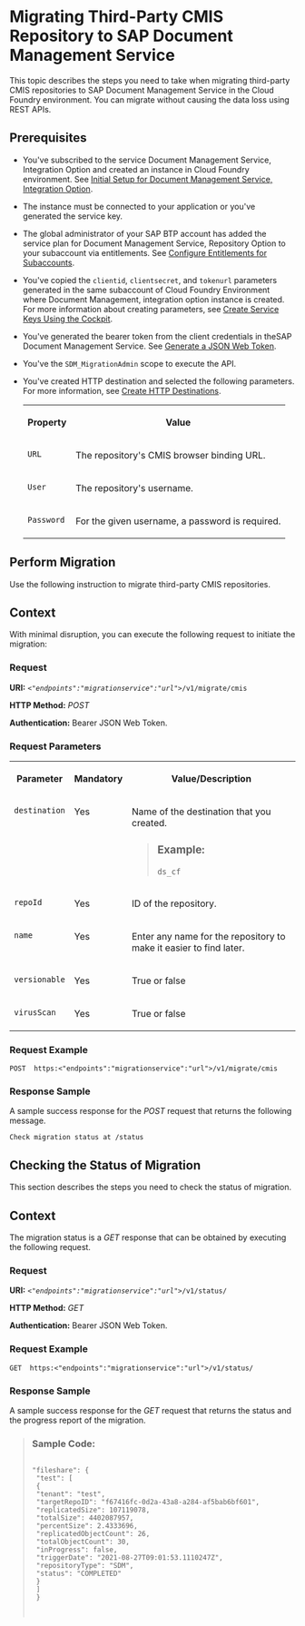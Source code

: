 <!-- loiof0cec43862644ac48046e1379f2062f6 -->

# Migrating Third-Party CMIS Repository to SAP Document Management Service

This topic describes the steps you need to take when migrating third-party CMIS repositories to SAP Document Management Service in the Cloud Foundry environment. You can migrate without causing the data loss using REST APIs.



<a name="loiof0cec43862644ac48046e1379f2062f6__prereq_jdv_chw_znb"/>

## Prerequisites

-   You've subscribed to the service Document Management Service, Integration Option and created an instance in Cloud Foundry environment. See [Initial Setup for Document Management Service, Integration Option](../integration-option-guide/initial-setup-for-document-management-service-integration-option-bc0f1ec.md).

-   The instance must be connected to your application or you've generated the service key.

-   The global administrator of your SAP BTP account has added the service plan for Document Management Service, Repository Option to your subaccount via entitlements. See [Configure Entitlements for Subaccounts](https://help.sap.com/viewer/65de2977205c403bbc107264b8eccf4b/Cloud/en-US/5ba357b4fa1e4de4b9fcc4ae771609da.html).

-   You've copied the `clientid`, `clientsecret`, and `tokenurl` parameters generated in the same subaccount of Cloud Foundry Environment where Document Management, integration option instance is created. For more information about creating parameters, see [Create Service Keys Using the Cockpit](https://help.sap.com/viewer/65de2977205c403bbc107264b8eccf4b/Cloud/en-US/cdf4f200db3e4c248fa67401937b2f78.html).

-   You've generated the bearer token from the client credentials in theSAP Document Management Service. See [Generate a JSON Web Token](../integration-option-guide/generate-a-json-web-token-bff9fd6.md).

-   You've the `SDM_MigrationAdmin` scope to execute the API.

-   You've created HTTP destination and selected the following parameters. For more information, see [Create HTTP Destinations](https://help.sap.com/viewer/cca91383641e40ffbe03bdc78f00f681/Cloud/en-US/783fa1c418a244d0abb5f153e69ca4ce.html).


    <table>
    <tr>
    <th valign="top">

    Property


    
    </th>
    <th valign="top">

    Value


    
    </th>
    </tr>
    <tr>
    <td valign="top">
    
    `URL`


    
    </td>
    <td valign="top">
    
    The repository's CMIS browser binding URL.


    
    </td>
    </tr>
    <tr>
    <td valign="top">
    
    `User` 


    
    </td>
    <td valign="top">
    
    The repository's username.


    
    </td>
    </tr>
    <tr>
    <td valign="top">
    
    `Password` 


    
    </td>
    <td valign="top">
    
    For the given username, a password is required.


    
    </td>
    </tr>
    </table>
    

<a name="task_ucp_xhg_ppb"/>

<!-- task\_ucp\_xhg\_ppb -->

## Perform Migration

Use the following instruction to migrate third-party CMIS repositories.



<a name="task_ucp_xhg_ppb__context_ghw_yhg_ppb"/>

## Context

With minimal disruption, you can execute the following request to initiate the migration:



### Request

**URI:** <code><i class="varname">&lt;"endpoints":"migrationservice":"url"&gt;</i>/v1/migrate/cmis</code>

**HTTP Method:** *POST*

**Authentication:** Bearer JSON Web Token.



### Request Parameters


<table>
<tr>
<th valign="top">

Parameter



</th>
<th valign="top">

Mandatory



</th>
<th valign="top">

Value/Description



</th>
</tr>
<tr>
<td valign="top">

`destination`



</td>
<td valign="top">

Yes



</td>
<td valign="top">

Name of the destination that you created.

> ### Example:  
> `ds_cf`



</td>
</tr>
<tr>
<td valign="top">

`repoId`



</td>
<td valign="top">

Yes



</td>
<td valign="top">

ID of the repository.



</td>
</tr>
<tr>
<td valign="top">

`name`



</td>
<td valign="top">

Yes



</td>
<td valign="top">

Enter any name for the repository to make it easier to find later.



</td>
</tr>
<tr>
<td valign="top">

`versionable`



</td>
<td valign="top">

Yes



</td>
<td valign="top">

True or false



</td>
</tr>
<tr>
<td valign="top">

`virusScan`



</td>
<td valign="top">

Yes



</td>
<td valign="top">

True or false



</td>
</tr>
</table>



### Request Example

```
POST  https:<"endpoints":"migrationservice":"url">/v1/migrate/cmis

```



### Response Sample

A sample success response for the *POST* request that returns the following message.

```
Check migration status at /status
```

<a name="task_kdv_ynw_znb"/>

<!-- task\_kdv\_ynw\_znb -->

## Checking the Status of Migration

This section describes the steps you need to check the status of migration.



<a name="task_kdv_ynw_znb__context_vyc_f4w_znb"/>

## Context

The migration status is a *GET* response that can be obtained by executing the following request.



### Request

**URI:** <code><i class="varname">&lt;"endpoints":"migrationservice":"url"&gt;</i>/v1/status/</code>

**HTTP Method:** *GET*

**Authentication:** Bearer JSON Web Token.



### Request Example

```
GET  https:<"endpoints":"migrationservice":"url">/v1/status/
```



### Response Sample

A sample success response for the *GET* request that returns the status and the progress report of the migration.

> ### Sample Code:  
> ```
> 
> "fileshare": {
>  "test": [
>  {
>  "tenant": "test",
>  "targetRepoID": "f67416fc-0d2a-43a8-a284-af5bab6bf601",
>  "replicatedSize": 107119078,
>  "totalSize": 4402087957,
>  "percentSize": 2.4333696,
>  "replicatedObjectCount": 26,
>  "totalObjectCount": 30,
>  "inProgress": false,
>  "triggerDate": "2021-08-27T09:01:53.1110247Z",
>  "repositoryType": "SDM",
>  "status": "COMPLETED"
>  }
>  ]
>  }
> 
> 
> 
> ```

